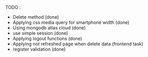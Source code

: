 TODO :

- Delete method (done)
- Applying css media query for smartphone width (done)
- Using mongodb atlas cloud (done)
- use simple session (done)
- Applying logout functions (done)
- Applying not refreshed page when delete data (frontend task)
- register validation (done)
